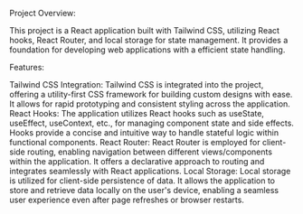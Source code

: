 Project Overview:

This project is a React application built with Tailwind CSS, utilizing React hooks, React Router, and local storage for state management. It provides a foundation for developing web applications with a efficient state handling.

Features:

Tailwind CSS Integration: Tailwind CSS is integrated into the project, offering a utility-first CSS framework for building custom designs with ease. It allows for rapid prototyping and consistent styling across the application.
React Hooks: The application utilizes React hooks such as useState, useEffect, useContext, etc., for managing component state and side effects. Hooks provide a concise and intuitive way to handle stateful logic within functional components.
React Router: React Router is employed for client-side routing, enabling navigation between different views/components within the application. It offers a declarative approach to routing and integrates seamlessly with React applications.
Local Storage: Local storage is utilized for client-side persistence of data. It allows the application to store and retrieve data locally on the user's device, enabling a seamless user experience even after page refreshes or browser restarts.
